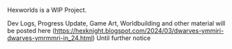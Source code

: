 Hexworlds is a WIP Project. 

Dev Logs, Progress Update, Game Art, Worldbuilding and other material will be posted here (https://hexknight.blogspot.com/2024/03/dwarves-ymmiri-dwarves-ymrmmri-in_24.html) Until further notice
